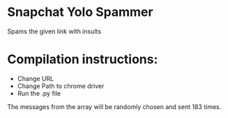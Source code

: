 # Snapchat Yolo Spammer
Spams the given link with insults


# Compilation instructions:

- Change URL
- Change Path to chrome driver
- Run the .py file


The messages from the array will be randomly chosen and sent 183 times.
